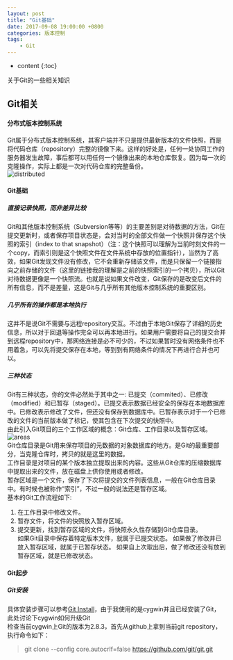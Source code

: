 ```yaml
---
layout: post
title: "Git基础"
date: 2017-09-08 19:00:00 +0800 
categories: 版本控制
tags:
    - Git
---
```

* content
{:toc}

关于Git的一些相关知识

<!-- more -->

## Git相关

#### 分布式版本控制系统

Git属于分布式版本控制系统，其客户端并不只是提供最新版本的文件快照，而是将代码仓库（repository）完整的镜像下来。这样的好处是，任何一处协同工作的服务器发生故障，事后都可以用任何一个镜像出来的本地仓库恢复。因为每一次的克隆操作，实际上都是一次对代码仓库的完整备份。  
![distributed](http://ovwkcbdpf.bkt.clouddn.com/image/git/distributed.png '分布式版本控制')  

#### Git基础

##### 直接记录快照，而非差异比较

Git和其他版本控制系统（Subversion等等）的主要差别是对待数据的方法，Git在提交更新时，或者保存项目状态是，会对当时的全部文件做一个快照并保存这个快照的索引（index to that snapshot）（注：这个快照可以理解为当前时刻文件的一个copy，而索引则是这个快照文件在文件系统中存放的位置指针），当然为了高效，如果Git发现文件没有修改，它不会重新存储该文件，而是只保留一个链接指向之前存储的文件（这里的链接我的理解是之前的快照索引的一个拷贝），所以Git对待数据更像是一个快照流。也就是说如果文件改变，Git保存的是改变后文件的所有信息，而不是差量，这是Git与几乎所有其他版本控制系统的重要区别。

##### 几乎所有的操作都是本地执行

这并不是说Git不需要与远程repository交互。不过由于本地Git保存了详细的历史信息，所以对于回退等操作完全可以再本地进行。如果用户需要将自己的提交合并到远程repository中，那网络连接是必不可少的，不过如果暂时没有网络条件也不用着急，可以先将提交保存在本地，等到到有网络条件的情况下再进行合并也可以。

##### 三种状态

Git有三种状态，你的文件必然处于其中之一: 已提交（commited）、已修改（modified）和已暂存（staged）。已提交表示数据已经安全的保存在本地数据库中。已修改表示修改了文件，但还没有保存到数据库中。已暂存表示对于一个已修改的文件的当前版本做了标记，使其包含在下次提交的快照中。  
由此引入Git项目的三个工作区域的概念：Git仓库、工作目录以及暂存区域。
![areas](http://ovwkcbdpf.bkt.clouddn.com/image/git/areas.png '工作目录，暂存区域以及Git仓库')  
Git仓库目录是Git用来保存项目的元数据的对象数据库的地方。是Git的最重要部分，当克隆仓库时，拷贝的就是这里的数据。  
工作目录是对项目的某个版本独立提取出来的内容。这些从Git仓库的压缩数据库中提取出来的文件，放在磁盘上供你使用或者修改。  
暂存区域是一个文件，保存了下次将提交的文件列表信息，一般在Git仓库目录中。有时候也被称作“索引”，不过一般的说法还是暂存区域。  
基本的Git工作流程如下:  
1. 在工作目录中修改文件。  
2. 暂存文件，将文件的快照放入暂存区域。  
3. 提交更新，找到暂存区域的文件，将快照永久性存储到Git仓库目录。  
如果Git目录中保存着特定版本文件，就属于已提交状态。 如果做了修改并已放入暂存区域，就属于已暂存状态。 如果自上次取出后，做了修改还没有放到暂存区域，就是已修改状态。  

#### Git起步  

##### Git安装

具体安装步骤可以参考[Git Install](http://blog.chenapp.com/archives/391 'Git安装')，由于我使用的是cygwin并且已经安装了Git，此处讨论下cygwin如何升级Git  
检查当前cygwin上Git的版本为2.8.3，首先从github上拿到当前git repository，执行命令如下：  
>git clone --config core.autocrlf=false https://github.com/git/git.git